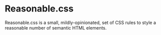 # Reasonable.css

Reasonable.css is a small, mildly-opinionated, set of CSS rules to style a reasonable number of semantic HTML elements.